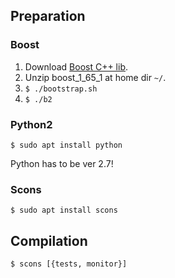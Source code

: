 ## Preparation

### Boost
1. Download [Boost C++ lib](http://www.boost.org/doc/libs/1_65_1/more/getting_started/unix-variants.html).
2. Unzip boost_1_65_1 at home dir `~/`.
3. `$ ./bootstrap.sh`
4. `$ ./b2`

### Python2
```$ sudo apt install python```

Python has to be ver 2.7!

### Scons
```$ sudo apt install scons```

## Compilation

```
$ scons [{tests, monitor}]
```

